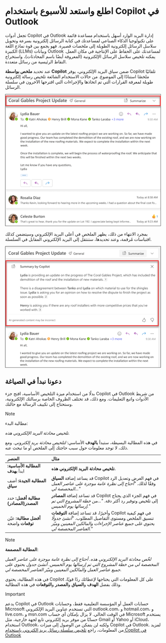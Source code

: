 # اطلع واستعد للأسبوع باستخدام Copilot في Outlook

تجعل أدوات Copilot في Outlook إدارة البريد الوارد أسهل باستخدام مساعدة قائمة على تكنولوجيا الذكاء الصناعي لمساعدتك في كتابة الرسائل إلكترونية بسرعة وتحويل سلاسل الرسائل إلكترونية الطويلة إلى ملخصات قصيرة. فهو يجمع بين قوة نماذج اللغة الكبيرة (LLMs) وبيانات Outlook لمساعدتك على الحفاظ على الإنتاجية في مكان العمل. يمكنه تلخيص سلاسل الرسائل الإلكترونية (المعروفة أيضًا باسم المحادثات)، واستخراج النقاط الرئيسية من رسائل متعددة.

عند تحديد <b>ملخص بواسطة Copilot</b> ضمن سياق البريد الإلكتروني، يوفر Copilot تلقائيًا ملخصًا استنادًا إلى الموضوع. من حالات الاستخدام الشائعة تلخيص رسالة إلكترونية طويلة لمعرفة القرارات التي تم اتخاذها والإجراءات التي اقترحها الآخرون في سلسلة الرسائل.



<p dir="rtl"><a href="https://github.com/MicrosoftLearning/MS-4005-Craft-effective-prompts-for-Microsoft-Copilot-for-Microsoft-365.ar-sa/blob/main/Instructions/Labs/media/summarize_copilot-summarize-outlook.png"><img src="https://github.com/MicrosoftLearning/MS-4005-Craft-effective-prompts-for-Microsoft-Copilot-for-Microsoft-365.ar-sa/blob/main/Instructions/Labs/media/summarize_copilot-summarize-outlook.png" alt="لقطة شاشة لتجربة الملخص بواسطة Copilot في Outlook."> </a></p>


بمجرد الانتهاء من ذلك، يظهر الملخص في أعلى البريد الإلكتروني وسيتضمن كذلك اقتباسات مُرقمة، وعند تحديدها، ستنتقل إلى البريد الإلكتروني المقابل في السلسلة.

<p dir="rtl"><a href="https://github.com/MicrosoftLearning/MS-4005-Craft-effective-prompts-for-Microsoft-Copilot-for-Microsoft-365.ar-sa/blob/main/Instructions/Labs/media/summarize_copilot-summarize-results-outlook.png"><img src="https://github.com/MicrosoftLearning/MS-4005-Craft-effective-prompts-for-Microsoft-Copilot-for-Microsoft-365.ar-sa/blob/main/Instructions/Labs/media/summarize_copilot-summarize-results-outlook.png" alt="لقطة شاشة لنتائج الملخص بواسطة Copilot في Outlook."> </a></p>


## دعونا نبدأ في الصياغة

بدلًا من استخدام ميزة التلخيص الأساسية، افتح جزء Copilot في Outlook من شريط الأدوات واتبع التعليمات. ومع ذلك، قد تختلف الظروف الخاصة برسالتك الإلكترونية، وستحتاج إلى تكييف الرسالة مع حالتك.

> [!NOTE]
> مطالبة البدء:
>
> _تلخيص محادثة البريد الإلكتروني هذه._

في هذه المطالبة البسيطة، ستبدأ <b>بالهدف</b> الأساسي: _لتلخيص محادثة بريد إلكتروني._ ومع ذلك، لا توجد معلومات حول سبب حاجتك إلى الملخص أو ما تبحث عنه.

| العنصر | مثال |
| :------ | :------- |
| <b>المطالبة الأساسية:</b> ابدأ <b>بهدف</b> | <b>تلخيص محادثة البريد الإلكتروني هذه.</b> |
| <b>المطالبة الجيدة:</b> أضف <b>سياق</b> | قد يساعد إضافة <b>السياق</b> Copilot في فهم الغرض وتعديل الرد وفقًا لذلك. _"أحتاج إلى نظرة عامة موجزة على عناصر العمل المخصصة لي..."_ |
| <b>مطالبة أفضل:</b> حدد <b>المصدر(المصادر)</b> | قد تساعد إضافة <b>المصادر</b> Copilot في فهم الجزء الذي يحتاج إلى تلخيص وتوفير رد أكثر دقة. _"...من خطة المشروع التي تم إرسالها يوم الخميس."_ |
| <b>أفضل مطالبة:</b> عيّن <b>توقعات</b> واضحة | وأخيرًا، قد تساعد إضافة <b>التوقعات</b> Copilot في فهم كيفية تنسيق الملخص ومستوى التفاصيل المطلوب. _"أنشئ جدولًا يحتوي على جميع عناصر الإجراءات والمالكين المعينين وميّز العناصر المخصصة لي."_ |

> [!NOTE]
> <b>المطالبة المصممة</b>:
>
> _لخّص محادثة البريد الإلكتروني هذه. أحتاج إلى نظرة عامة موجزة على عناصر العمل المخصصة لي من خطة المشروع التي تم إرسالها يوم الخميس. أنشئ جدول يحتوي على جميع عناصر العمل والمالكين المعينين وميّز العناصر المخصصة لي._

في هذه المطالبة، يحتوي Copilot على كل المعلومات التي يحتاجها لإعطائك ردًا قويًا، وذلك بفضل <b>الهدف</b> و<b>السياق</b> و<b>المصدر</b> و<b>التوقعات</b> في هذه المطالبة.

> [!IMPORTANT]
> يدعم Copilot في Outlook حسابات العمل أو المؤسسة التعليمية فقط، وحسابات Microsoft التي تستخدم عناوين البريد الإلكتروني outlook.com، و hotmail.com، و live.com، و msn.com في الوقت الحالي. لا يزال بإمكان أي حساب Microsoft يستخدم حسابًا من موفر بريد إلكتروني تابع لجهة خارجية، مثل Gmail أو Yahoo أو iCloud، استخدام Outlook، ولكنه لن يتمكن من الوصول إلى ميزات Copilot في Outlook. لمزيد من المعلومات، راجع [تلخيص سلسلة رسائل بريد إلكتروني باستخدام Copilot في Outlook](https://support.microsoft.com/office/summarize-an-email-thread-with-copilot-in-outlook-a79873f2-396b-46dc-b852-7fe5947ab640)
